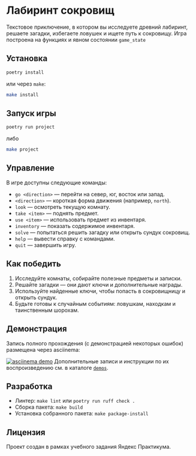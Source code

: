 # Лабиринт сокровищ

Текстовое приключение, в котором вы исследуете древний лабиринт, решаете загадки,
избегаете ловушек и ищете путь к сокровищу. Игра построена на функциях и явном
состоянии `game_state`

## Установка

```bash
poetry install
```

или через `make`:

```bash
make install
```

## Запуск игры

```bash
poetry run project
```

либо

```bash
make project
```

## Управление

В игре доступны следующие команды:

- `go <direction>` — перейти на север, юг, восток или запад.
- `<direction>` — короткая форма движения (например, `north`).
- `look` — осмотреть текущую комнату.
- `take <item>` — поднять предмет.
- `use <item>` — использовать предмет из инвентаря.
- `inventory` — показать содержимое инвентаря.
- `solve` — попытаться решить загадку или открыть сундук сокровищ.
- `help` — вывести справку с командами.
- `quit` — завершить игру.

## Как победить

1. Исследуйте комнаты, собирайте полезные предметы и записки.
2. Решайте загадки — они дают ключи и дополнительные награды.
3. Используйте найденные ключи, чтобы попасть в сокровищницу и открыть сундук.
4. Будьте готовы к случайным событиям: ловушкам, находкам и таинственным шорохам.

## Демонстрация

Запись полного прохождения (с демонстрацией некоторых ошибок) размещена через asciinema:

[![asciinema demo](https://asciinema.org/a/yrM3Gqo0MuGeOmaGck4f3OAD8.svg)](https://asciinema.org/a/yrM3Gqo0MuGeOmaGck4f3OAD8)
Дополнительные записи и инструкции по их воспроизведению см. в каталоге [`demos`](demos).
## Разработка

- Линтер: `make lint` или `poetry run ruff check .`
- Сборка пакета: `make build`
- Установка собранного пакета: `make package-install`

## Лицензия

Проект создан в рамках учебного задания Яндекс Практикума.
